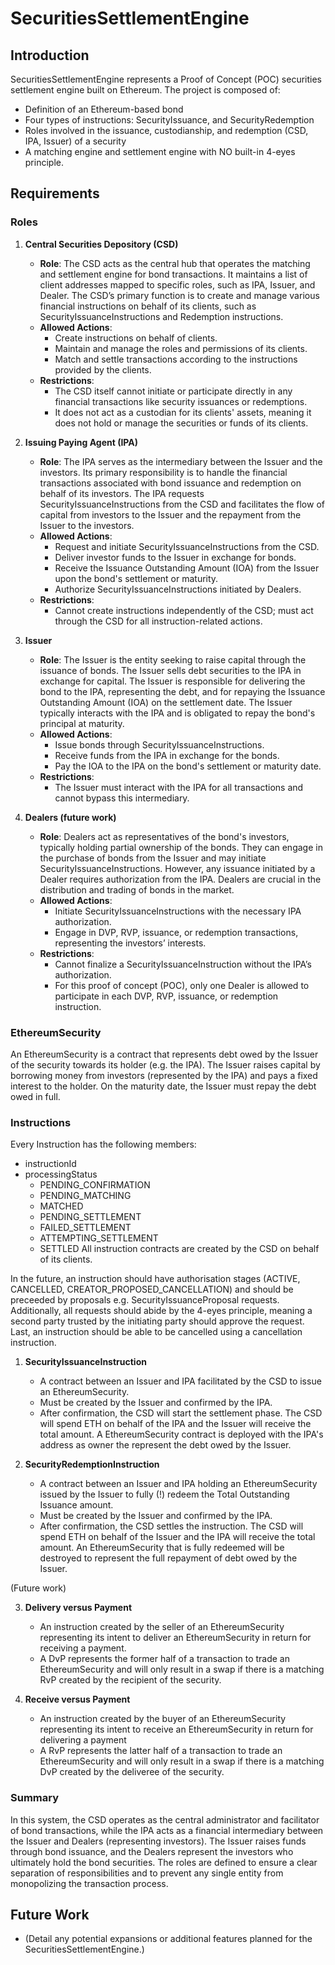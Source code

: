 # SecuritiesSettlementEngine

## Introduction

SecuritiesSettlementEngine represents a Proof of Concept (POC) securities settlement engine built on Ethereum. The project is composed of:

- Definition of an Ethereum-based bond
- Four types of instructions: SecurityIssuance, and SecurityRedemption
- Roles involved in the issuance, custodianship, and redemption (CSD, IPA, Issuer) of a security
- A matching engine and settlement engine with NO built-in 4-eyes principle.

## Requirements

### Roles

1. **Central Securities Depository (CSD)**
   - **Role**: The CSD acts as the central hub that operates the matching and settlement engine for bond transactions. It maintains a list of client addresses mapped to specific roles, such as IPA, Issuer, and Dealer. The CSD’s primary function is to create and manage various financial instructions on behalf of its clients, such as SecurityIssuanceInstructions and Redemption instructions.
   - **Allowed Actions**:
     - Create instructions on behalf of clients.
     - Maintain and manage the roles and permissions of its clients.
     - Match and settle transactions according to the instructions provided by the clients.
   - **Restrictions**:
     - The CSD itself cannot initiate or participate directly in any financial transactions like security issuances or redemptions.
     - It does not act as a custodian for its clients' assets, meaning it does not hold or manage the securities or funds of its clients.

2. **Issuing Paying Agent (IPA)**
   - **Role**: The IPA serves as the intermediary between the Issuer and the investors. Its primary responsibility is to handle the financial transactions associated with bond issuance and redemption on behalf of its investors. The IPA requests SecurityIssuanceInstructions from the CSD and facilitates the flow of capital from investors to the Issuer and the repayment from the Issuer to the investors.
   - **Allowed Actions**:
     - Request and initiate SecurityIssuanceInstructions from the CSD.
     - Deliver investor funds to the Issuer in exchange for bonds.
     - Receive the Issuance Outstanding Amount (IOA) from the Issuer upon the bond's settlement or maturity.
     - Authorize SecurityIssuanceInstructions initiated by Dealers.
   - **Restrictions**:
     - Cannot create instructions independently of the CSD; must act through the CSD for all instruction-related actions.

3. **Issuer**
   - **Role**: The Issuer is the entity seeking to raise capital through the issuance of bonds. The Issuer sells debt securities to the IPA in exchange for capital. The Issuer is responsible for delivering the bond to the IPA, representing the debt, and for repaying the Issuance Outstanding Amount (IOA) on the settlement date. The Issuer typically interacts with the IPA and is obligated to repay the bond's principal at maturity.
   - **Allowed Actions**:
     - Issue bonds through SecurityIssuanceInstructions.
     - Receive funds from the IPA in exchange for the bonds.
     - Pay the IOA to the IPA on the bond's settlement or maturity date.
   - **Restrictions**:
     - The Issuer must interact with the IPA for all transactions and cannot bypass this intermediary.

4. **Dealers (future work)**
   - **Role**: Dealers act as representatives of the bond's investors, typically holding partial ownership of the bonds. They can engage in the purchase of bonds from the Issuer and may initiate SecurityIssuanceInstructions. However, any issuance initiated by a Dealer requires authorization from the IPA. Dealers are crucial in the distribution and trading of bonds in the market.
   - **Allowed Actions**:
     - Initiate SecurityIssuanceInstructions with the necessary IPA authorization.
     - Engage in DVP, RVP, issuance, or redemption transactions, representing the investors’ interests.
   - **Restrictions**:
     - Cannot finalize a SecurityIssuanceInstruction without the IPA’s authorization.
     - For this proof of concept (POC), only one Dealer is allowed to participate in each DVP, RVP, issuance, or redemption instruction.
    
### EthereumSecurity

An EthereumSecurity is a contract that represents debt owed by the Issuer of the security towards its holder (e.g. the IPA). The Issuer raises capital by borrowing money from investors (represented by the IPA) and pays a fixed interest to the holder. On the maturity date, the Issuer must repay the debt owed in full. 


### Instructions

Every Instruction has the following members:
   - instructionId
   - processingStatus
      - PENDING_CONFIRMATION
      - PENDING_MATCHING
      - MATCHED
      - PENDING_SETTLEMENT
      - FAILED_SETTLEMENT
      - ATTEMPTING_SETTLEMENT
      - SETTLED
All instruction contracts are created by the CSD on behalf of its clients.
    
In the future, an instruction should have authorisation stages (ACTIVE, CANCELLED, CREATOR_PROPOSED_CANCELLATION) and should be preceeded by proposals e.g. SecurityIssuanceProposal requests. Additionally, all requests should abide by the 4-eyes principle, meaning a second party trusted by the initiating party should approve the request. Last, an instruction should be able to be cancelled using a cancellation instruction.

1. **SecurityIssuanceInstruction**
   - A contract between an Issuer and IPA facilitated by the CSD to issue an EthereumSecurity.
   - Must be created by the Issuer and confirmed by the IPA.
   - After confirmation, the CSD will start the settlement phase. The CSD will spend ETH on behalf of the IPA and the Issuer will receive the total amount. A EthereumSecurity contract is deployed with the IPA's address as owner the represent the debt owed by the Issuer.

2. **SecurityRedemptionInstruction**
   - A contract between an Issuer and IPA holding an EthereumSecurity issued by the Issuer to fully (!) redeem the Total Outstanding Issuance amount.
   - Must be created by the Issuer and confirmed by the IPA.
   - After confirmation, the CSD settles the instruction. The CSD will spend ETH on behalf of the Issuer and the IPA will receive the total amount. An EthereumSecurity that is fully redeemed will be destroyed to represent the full repayment of debt owed by the Issuer.

(Future work)

3. **Delivery versus Payment**
   - An instruction created by the seller of an EthereumSecurity representing its intent to deliver an EthereumSecurity in return for receiving a payment.
   - A DvP represents the former half of a transaction to trade an EthereumSecurity and will only result in a swap if there is a matching RvP created by the recipient of the security.

4. **Receive versus Payment**
   - An instruction created by the buyer of an EthereumSecurity representing its intent to receive an EthereumSecurity in return for delivering a payment
   - A RvP represents the latter half of a transaction to trade an EthereumSecurity and will only result in a swap if there is a matching DvP created by the deliveree of the security.

### Summary

In this system, the CSD operates as the central administrator and facilitator of bond transactions, while the IPA acts as a financial intermediary between the Issuer and Dealers (representing investors). The Issuer raises funds through bond issuance, and the Dealers represent the investors who ultimately hold the bond securities. The roles are defined to ensure a clear separation of responsibilities and to prevent any single entity from monopolizing the transaction process.

## Future Work

- (Detail any potential expansions or additional features planned for the SecuritiesSettlementEngine.)
